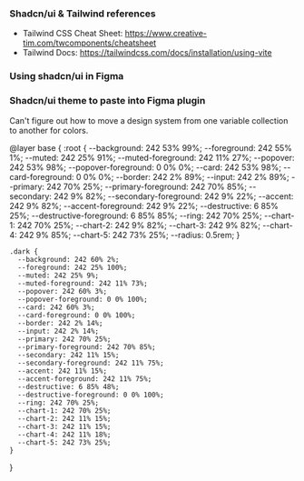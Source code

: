 

### Shadcn/ui & Tailwind references

- Tailwind CSS Cheat Sheet: https://www.creative-tim.com/twcomponents/cheatsheet
- Tailwind Docs: https://tailwindcss.com/docs/installation/using-vite



### Using shadcn/ui in Figma




### Shadcn/ui theme to paste into Figma plugin

Can't figure out how to move a design system from one variable collection to another for colors. 

@layer base {
    :root {
      --background: 242 53% 99%;
      --foreground: 242 55% 1%;
      --muted: 242 25% 91%;
      --muted-foreground: 242 11% 27%;
      --popover: 242 53% 98%;
      --popover-foreground: 0 0% 0%;
      --card: 242 53% 98%;
      --card-foreground: 0 0% 0%;
      --border: 242 2% 89%;
      --input: 242 2% 89%;
      --primary: 242 70% 25%;
      --primary-foreground: 242 70% 85%;
      --secondary: 242 9% 82%;
      --secondary-foreground: 242 9% 22%;
      --accent: 242 9% 82%;
      --accent-foreground: 242 9% 22%;
      --destructive: 6 85% 25%;
      --destructive-foreground: 6 85% 85%;
      --ring: 242 70% 25%;
      --chart-1: 242 70% 25%;
      --chart-2: 242 9% 82%;
      --chart-3: 242 9% 82%;
      --chart-4: 242 9% 85%;
      --chart-5: 242 73% 25%;
      --radius: 0.5rem;
    }
  
    .dark {
      --background: 242 60% 2%;
      --foreground: 242 25% 100%;
      --muted: 242 25% 9%;
      --muted-foreground: 242 11% 73%;
      --popover: 242 60% 3%;
      --popover-foreground: 0 0% 100%;
      --card: 242 60% 3%;
      --card-foreground: 0 0% 100%;
      --border: 242 2% 14%;
      --input: 242 2% 14%;
      --primary: 242 70% 25%;
      --primary-foreground: 242 70% 85%;
      --secondary: 242 11% 15%;
      --secondary-foreground: 242 11% 75%;
      --accent: 242 11% 15%;
      --accent-foreground: 242 11% 75%;
      --destructive: 6 85% 48%;
      --destructive-foreground: 0 0% 100%;
      --ring: 242 70% 25%;
      --chart-1: 242 70% 25%;
      --chart-2: 242 11% 15%;
      --chart-3: 242 11% 15%;
      --chart-4: 242 11% 18%;
      --chart-5: 242 73% 25%;
    }
  }
  